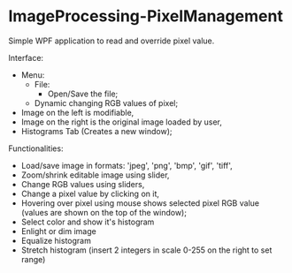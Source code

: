 # ImageProcessing-PixelManagement
Simple WPF application to read and override pixel value.

Interface:
- Menu:
  - File:
    - Open/Save the file;
  - Dynamic changing RGB values of pixel;
- Image on the left is modifiable,
- Image on the right is the original image loaded by user,
- Histograms Tab (Creates a new window);

Functionalities:
- Load/save image in formats: 'jpeg', 'png', 'bmp', 'gif', 'tiff',
- Zoom/shrink editable image using slider,
- Change RGB values using sliders,
- Change a pixel value by clicking on it,
- Hovering over pixel using mouse shows selected pixel RGB value (values are shown on the top of the window);
- Select color and show it's histogram
- Enlight or dim image
- Equalize histogram
- Stretch histogram (insert 2 integers in scale 0-255 on the right to set range)
